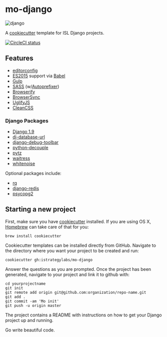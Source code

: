 # mo-django

![django](https://media.giphy.com/media/XrULfYdI26uIM/giphy.gif)

A [cookiecutter](https://github.com/audreyr/cookiecutter) template for ISL Django projects.

[![CircleCI status](https://circleci.com/gh/istrategylabs/mo-django.svg?style=shield&circle-token=38869a7727871482106bc911010264ecd8850947)](https://circleci.com/gh/istrategylabs/mo-django)

## Features

* [editorconfig](http://editorconfig.org/)
* [ES2015](http://www.ecma-international.org/ecma-262/6.0/index.html) support via [Babel](https://babeljs.io)
* [Gulp](http://gulpjs.com/)
* [SASS](https://github.com/dlmanning/gulp-sass) (w/[Autoprefixer](https://autoprefixer.github.io/))
* [Browserify](http://browserify.org/)
* [BrowserSync](http://www.browsersync.io/)
* [UglifyJS](https://github.com/mishoo/UglifyJS2/)
* [CleanCSS](https://github.com/jakubpawlowicz/clean-css/tree/3.4)

### Django Packages

* [Django 1.9](https://www.djangoproject.com)
* [dj-database-url](https://github.com/kennethreitz/dj-database-url)
* [django-debug-toolbar](https://github.com/django-debug-toolbar/django-debug-toolbar)
* [python-decouple](https://github.com/henriquebastos/python-decouple/)
* [pytz](http://pytz.sourceforge.net)
* [waitress](http://waitress.readthedocs.org/en/latest/)
* [whitenoise](http://whitenoise.readthedocs.org/en/stable/)

Optional packages include:

* [rq](http://python-rq.org)
* [django-redis](https://github.com/niwinz/django-redis)
* [psycopg2](http://initd.org/psycopg/)


## Starting a new project

First, make sure you have [cookiecutter](https://github.com/audreyr/cookiecutter) installed. If you are using OS X, [Homebrew](http://brew.sh) can take care of that for you:

    brew install cookiecutter

Cookiecutter templates can be installed directly from GitHub. Navigate to the directory where you want your project to be created and run:

    cookiecutter gh:istrategylabs/mo-django

Answer the questions as you are prompted. Once the project has been generated, navigate to your project and link it to github with:

    cd yourprojectname
    git init
    git remote add origin git@github.com:organization/repo-name.git
    git add .
    git commit -am 'Mo init'
    git push -u origin master

The project contains a README with instructions on how to get your Django project up and running.

Go write beautiful code.
